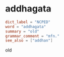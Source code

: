# addhagata

``` toml
dict_label = "NCPED"
word = "addhagata"
summary = "old"
grammar_comment = "mfn."
see_also = ["addhan"]
```

old

